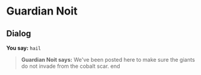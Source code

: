 # Guardian Noit


## Dialog

**You say:** `hail`



>**Guardian Noit says:** We've been posted here to make sure the giants do not invade from the cobalt scar.
end
